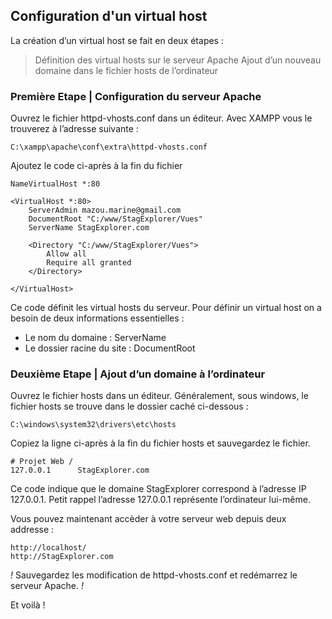 ## Configuration d'un virtual host

La création d’un virtual host se fait en deux étapes :
> Définition des virtual hosts sur le serveur Apache
> Ajout d’un nouveau domaine dans le fichier hosts de l’ordinateur

### Première Etape | Configuration du serveur Apache

Ouvrez le fichier httpd-vhosts.conf dans un éditeur. Avec XAMPP vous le trouverez à l’adresse suivante :

`C:\xampp\apache\conf\extra\httpd-vhosts.conf`

Ajoutez le code ci-après à la fin du fichier

```
NameVirtualHost *:80

<VirtualHost *:80>
    ServerAdmin mazou.marine@gmail.com
    DocumentRoot "C:/www/StagExplorer/Vues"
    ServerName StagExplorer.com

    <Directory "C:/www/StagExplorer/Vues">
        Allow all
        Require all granted
    </Directory>

</VirtualHost>
```

Ce code définit les virtual hosts du serveur. Pour définir un virtual host on a besoin de deux informations essentielles :
- Le nom du domaine : ServerName
- Le dossier racine du site : DocumentRoot

### Deuxième Etape | Ajout d’un domaine à l’ordinateur

Ouvrez le fichier hosts dans un éditeur. Généralement, sous windows, le fichier hosts se trouve dans le dossier caché ci-dessous :

`C:\windows\system32\drivers\etc\hosts`

Copiez la ligne ci-après à la fin du fichier hosts et sauvegardez le fichier.

```
# Projet Web /
127.0.0.1      StagExplorer.com
```

Ce code indique que le domaine StagExplorer correspond à l’adresse IP 127.0.0.1. Petit rappel l’adresse 127.0.0.1 représente l’ordinateur lui-même.

Vous pouvez maintenant accèder à votre serveur web depuis deux addresse :

```
http://localhost/
http://StagExplorer.com
```

*!* Sauvegardez les modification de httpd-vhosts.conf et redémarrez le serveur Apache. *!*

Et voilà !

